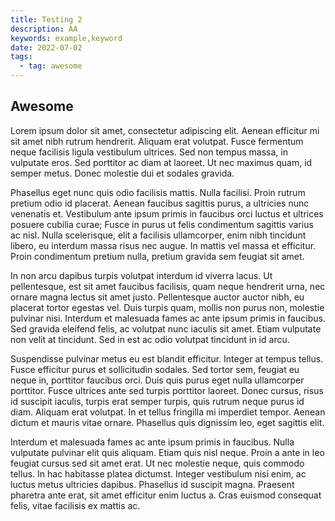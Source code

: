 ```yaml
---
title: Testing 2
description: AA
keywords: example,keyword
date: 2022-07-02
tags:
  - tag: awesome
---
```


## Awesome

Lorem ipsum dolor sit amet, consectetur adipiscing elit. Aenean efficitur mi sit amet nibh rutrum
hendrerit. Aliquam erat volutpat. Fusce fermentum neque facilisis ligula vestibulum ultrices. Sed
non tempus massa, in vulputate eros. Sed porttitor ac diam at laoreet. Ut nec maximus quam, id
semper metus. Donec molestie dui et sodales gravida.

Phasellus eget nunc quis odio facilisis mattis. Nulla facilisi. Proin rutrum pretium odio id
placerat. Aenean faucibus sagittis purus, a ultricies nunc venenatis et. Vestibulum ante ipsum
primis in faucibus orci luctus et ultrices posuere cubilia curae; Fusce in purus ut felis
condimentum sagittis varius ac nisl. Nulla scelerisque, elit a facilisis ullamcorper, enim nibh
tincidunt libero, eu interdum massa risus nec augue. In mattis vel massa et efficitur. Proin
condimentum pretium nulla, pretium gravida sem feugiat sit amet.

In non arcu dapibus turpis volutpat interdum id viverra lacus. Ut pellentesque, est sit amet
faucibus facilisis, quam neque hendrerit urna, nec ornare magna lectus sit amet justo. Pellentesque
auctor auctor nibh, eu placerat tortor egestas vel. Duis turpis quam, mollis non purus non, molestie
pulvinar nisi. Interdum et malesuada fames ac ante ipsum primis in faucibus. Sed gravida eleifend
felis, ac volutpat nunc iaculis sit amet. Etiam vulputate non velit at tincidunt. Sed in est ac odio
volutpat tincidunt in id arcu.

Suspendisse pulvinar metus eu est blandit efficitur. Integer at tempus tellus. Fusce efficitur purus
et sollicitudin sodales. Sed tortor sem, feugiat eu neque in, porttitor faucibus orci. Duis quis
purus eget nulla ullamcorper porttitor. Fusce ultrices ante sed turpis porttitor laoreet. Donec
cursus, risus id suscipit iaculis, turpis erat semper turpis, quis rutrum neque purus id diam.
Aliquam erat volutpat. In et tellus fringilla mi imperdiet tempor. Aenean dictum et mauris vitae
ornare. Phasellus quis dignissim leo, eget sagittis elit.

Interdum et malesuada fames ac ante ipsum primis in faucibus. Nulla vulputate pulvinar elit quis
aliquam. Etiam quis nisl neque. Proin a ante in leo feugiat cursus sed sit amet erat. Ut nec
molestie neque, quis commodo tellus. In hac habitasse platea dictumst. Integer vestibulum nisi enim,
ac luctus metus ultricies dapibus. Phasellus id suscipit magna. Praesent pharetra ante erat, sit
amet efficitur enim luctus a. Cras euismod consequat felis, vitae facilisis ex mattis ac.
